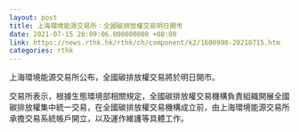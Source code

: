 ```yaml
---
layout: post
title: 上海環境能源交易所：全國碳排放權交易明日開市
date: 2021-07-15 20:09:06.000000000 +08:00
link: https://news.rthk.hk/rthk/ch/component/k2/1600990-20210715.htm
categories: rthk
---
```


上海環境能源交易所公布，全國碳排放權交易將於明日開市。

交易所表示，根據生態環境部相關規定，全國碳排放權交易機構負責組織開展全國碳排放權集中統一交易，在全國碳排放權交易機構成立前，由上海環境能源交易所承擔交易系統帳戶開立，以及運作維護等具體工作。
